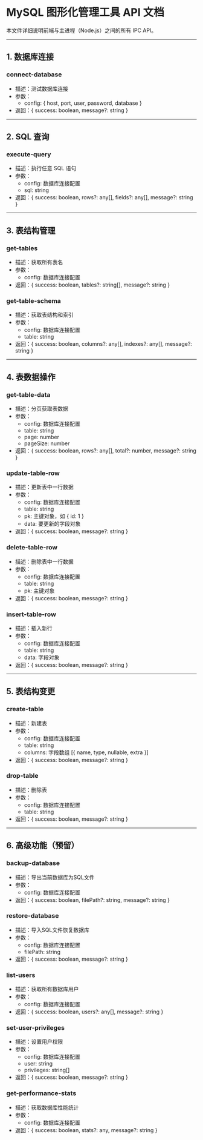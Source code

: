 # MySQL 图形化管理工具 API 文档

本文件详细说明前端与主进程（Node.js）之间的所有 IPC API。

---

## 1. 数据库连接
### connect-database
- 描述：测试数据库连接
- 参数：
  - config: { host, port, user, password, database }
- 返回：{ success: boolean, message?: string }

---

## 2. SQL 查询
### execute-query
- 描述：执行任意 SQL 语句
- 参数：
  - config: 数据库连接配置
  - sql: string
- 返回：{ success: boolean, rows?: any[], fields?: any[], message?: string }

---

## 3. 表结构管理
### get-tables
- 描述：获取所有表名
- 参数：
  - config: 数据库连接配置
- 返回：{ success: boolean, tables?: string[], message?: string }

### get-table-schema
- 描述：获取表结构和索引
- 参数：
  - config: 数据库连接配置
  - table: string
- 返回：{ success: boolean, columns?: any[], indexes?: any[], message?: string }

---

## 4. 表数据操作
### get-table-data
- 描述：分页获取表数据
- 参数：
  - config: 数据库连接配置
  - table: string
  - page: number
  - pageSize: number
- 返回：{ success: boolean, rows?: any[], total?: number, message?: string }

### update-table-row
- 描述：更新表中一行数据
- 参数：
  - config: 数据库连接配置
  - table: string
  - pk: 主键对象，如 { id: 1 }
  - data: 要更新的字段对象
- 返回：{ success: boolean, message?: string }

### delete-table-row
- 描述：删除表中一行数据
- 参数：
  - config: 数据库连接配置
  - table: string
  - pk: 主键对象
- 返回：{ success: boolean, message?: string }

### insert-table-row
- 描述：插入新行
- 参数：
  - config: 数据库连接配置
  - table: string
  - data: 字段对象
- 返回：{ success: boolean, message?: string }

---

## 5. 表结构变更
### create-table
- 描述：新建表
- 参数：
  - config: 数据库连接配置
  - table: string
  - columns: 字段数组 [{ name, type, nullable, extra }]
- 返回：{ success: boolean, message?: string }

### drop-table
- 描述：删除表
- 参数：
  - config: 数据库连接配置
  - table: string
- 返回：{ success: boolean, message?: string }

---

## 6. 高级功能（预留）
### backup-database
- 描述：导出当前数据库为SQL文件
- 参数：
  - config: 数据库连接配置
- 返回：{ success: boolean, filePath?: string, message?: string }

### restore-database
- 描述：导入SQL文件恢复数据库
- 参数：
  - config: 数据库连接配置
  - filePath: string
- 返回：{ success: boolean, message?: string }

### list-users
- 描述：获取所有数据库用户
- 参数：
  - config: 数据库连接配置
- 返回：{ success: boolean, users?: any[], message?: string }

### set-user-privileges
- 描述：设置用户权限
- 参数：
  - config: 数据库连接配置
  - user: string
  - privileges: string[]
- 返回：{ success: boolean, message?: string }

### get-performance-stats
- 描述：获取数据库性能统计
- 参数：
  - config: 数据库连接配置
- 返回：{ success: boolean, stats?: any, message?: string }